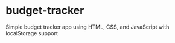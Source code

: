 # budget-tracker
Simple budget tracker app using HTML, CSS, and JavaScript with localStorage support

